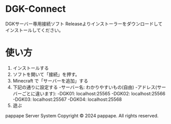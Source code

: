 # DGK-Connect
DGKサーバー専用接続ソフト
Releaseよりインストーラーをダウンロードしてインストールしてください。

# 使い方
1. インストールする
2. ソフトを開いて「接続」を押す。
3. Minecraft で「サーバーを追加」する
4. 下記の通りに設定する
   -サーバー名: わかりやすいもの(自由)
   -アドレス(サーバーごとに違います):
    -DGK01: localhost:25565
    -DGK02: localhost:25566
    -DGK03: localhost:25567
    -DGK04: localhost:25568
6. 遊ぶ

pappape Server System Copyright © 2024 pappape. All rights reserved.
